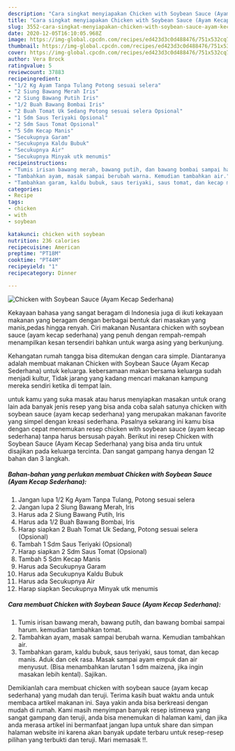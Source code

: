 ```yaml
---
description: "Cara singkat menyiapakan Chicken with Soybean Sauce (Ayam Kecap Sederhana) Teruji"
title: "Cara singkat menyiapakan Chicken with Soybean Sauce (Ayam Kecap Sederhana) Teruji"
slug: 3552-cara-singkat-menyiapakan-chicken-with-soybean-sauce-ayam-kecap-sederhana-teruji
date: 2020-12-05T16:10:05.968Z
image: https://img-global.cpcdn.com/recipes/ed423d3c0d488476/751x532cq70/chicken-with-soybean-sauce-ayam-kecap-sederhana-foto-resep-utama.jpg
thumbnail: https://img-global.cpcdn.com/recipes/ed423d3c0d488476/751x532cq70/chicken-with-soybean-sauce-ayam-kecap-sederhana-foto-resep-utama.jpg
cover: https://img-global.cpcdn.com/recipes/ed423d3c0d488476/751x532cq70/chicken-with-soybean-sauce-ayam-kecap-sederhana-foto-resep-utama.jpg
author: Vera Brock
ratingvalue: 5
reviewcount: 37883
recipeingredient:
- "1/2 Kg Ayam Tanpa Tulang Potong sesuai selera"
- "2 Siung Bawang Merah Iris"
- "2 Siung Bawang Putih Iris"
- "1/2 Buah Bawang Bombai Iris"
- "2 Buah Tomat Uk Sedang Potong sesuai selera Opsional"
- "1 Sdm Saus Teriyaki Opsional"
- "2 Sdm Saus Tomat Opsional"
- "5 Sdm Kecap Manis"
- "Secukupnya Garam"
- "Secukupnya Kaldu Bubuk"
- "Secukupnya Air"
- "Secukupnya Minyak utk menumis"
recipeinstructions:
- "Tumis irisan bawang merah, bawang putih, dan bawang bombai sampai harum. kemudian tambahkan tomat."
- "Tambahkan ayam, masak sampai berubah warna. Kemudian tambahkan air."
- "Tambahkan garam, kaldu bubuk, saus teriyaki, saus tomat, dan kecap manis. Aduk dan cek rasa. Masak sampai ayam empuk dan air menyusut. (Bisa menambahkan larutan 1 sdm maizena, jika ingin masakan lebih kental). Sajikan."
categories:
- Recipe
tags:
- chicken
- with
- soybean

katakunci: chicken with soybean 
nutrition: 236 calories
recipecuisine: American
preptime: "PT18M"
cooktime: "PT44M"
recipeyield: "1"
recipecategory: Dinner

---
```



![Chicken with Soybean Sauce (Ayam Kecap Sederhana)](https://img-global.cpcdn.com/recipes/ed423d3c0d488476/751x532cq70/chicken-with-soybean-sauce-ayam-kecap-sederhana-foto-resep-utama.jpg)

Kekayaan bahasa yang sangat beragam di Indonesia juga di ikuti kekayaan makanan yang beragam dengan berbagai bentuk dari masakan yang manis,pedas hingga renyah. Ciri makanan Nusantara chicken with soybean sauce (ayam kecap sederhana) yang penuh dengan rempah-rempah menampilkan kesan tersendiri bahkan untuk warga asing yang berkunjung.




Kehangatan rumah tangga bisa ditemukan dengan cara simple. Diantaranya adalah membuat makanan Chicken with Soybean Sauce (Ayam Kecap Sederhana) untuk keluarga. kebersamaan makan bersama keluarga sudah menjadi kultur, Tidak jarang yang kadang mencari makanan kampung mereka sendiri ketika di tempat lain.

untuk kamu yang suka masak atau harus menyiapkan masakan untuk orang lain ada banyak jenis resep yang bisa anda coba salah satunya chicken with soybean sauce (ayam kecap sederhana) yang merupakan makanan favorite yang simpel dengan kreasi sederhana. Pasalnya sekarang ini kamu bisa dengan cepat menemukan resep chicken with soybean sauce (ayam kecap sederhana) tanpa harus bersusah payah.
Berikut ini resep Chicken with Soybean Sauce (Ayam Kecap Sederhana) yang bisa anda tiru untuk disajikan pada keluarga tercinta. Dan sangat gampang hanya dengan 12 bahan dan 3 langkah.


<!--inarticleads1-->

##### Bahan-bahan yang perlukan membuat Chicken with Soybean Sauce (Ayam Kecap Sederhana):

1. Jangan lupa 1/2 Kg Ayam Tanpa Tulang, Potong sesuai selera
1. Jangan lupa 2 Siung Bawang Merah, Iris
1. Harus ada 2 Siung Bawang Putih, Iris
1. Harus ada 1/2 Buah Bawang Bombai, Iris
1. Harap siapkan 2 Buah Tomat Uk Sedang, Potong sesuai selera (Opsional)
1. Tambah 1 Sdm Saus Teriyaki (Opsional)
1. Harap siapkan 2 Sdm Saus Tomat (Opsional)
1. Tambah 5 Sdm Kecap Manis
1. Harus ada Secukupnya Garam
1. Harus ada Secukupnya Kaldu Bubuk
1. Harus ada Secukupnya Air
1. Harap siapkan Secukupnya Minyak utk menumis




<!--inarticleads2-->

##### Cara membuat  Chicken with Soybean Sauce (Ayam Kecap Sederhana):

1. Tumis irisan bawang merah, bawang putih, dan bawang bombai sampai harum. kemudian tambahkan tomat.
1. Tambahkan ayam, masak sampai berubah warna. Kemudian tambahkan air.
1. Tambahkan garam, kaldu bubuk, saus teriyaki, saus tomat, dan kecap manis. Aduk dan cek rasa. Masak sampai ayam empuk dan air menyusut. (Bisa menambahkan larutan 1 sdm maizena, jika ingin masakan lebih kental). Sajikan.




Demikianlah cara membuat chicken with soybean sauce (ayam kecap sederhana) yang mudah dan teruji. Terima kasih buat waktu anda untuk membaca artikel makanan ini. Saya yakin anda bisa berkreasi dengan mudah di rumah. Kami masih menyimpan banyak resep istimewa yang sangat gampang dan teruji, anda bisa menemukan di halaman kami, dan jika anda merasa artikel ini bermanfaat jangan lupa untuk share dan simpan halaman website ini karena akan banyak update terbaru untuk resep-resep pilihan yang terbukti dan teruji. Mari memasak !!. 
